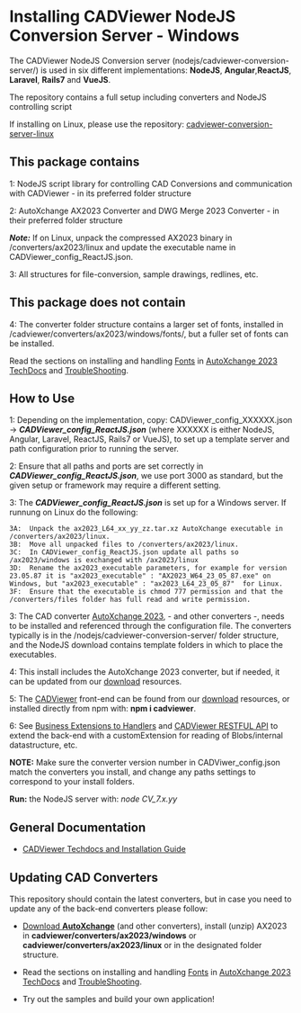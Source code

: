 # Installing CADViewer NodeJS Conversion Server - Windows

The CADViewer NodeJS Conversion server (nodejs/cadviewer-conversion-server/) is used in six different implementations: **NodeJS**, **Angular**,**ReactJS**, **Laravel**, **Rails7** and **VueJS**.

The repository contains a full setup including converters and NodeJS controlling script

If installing on Linux, please use the repository: [cadviewer-conversion-server-linux](https://github.com/CADViewer/cadviewer-conversion-server-linux)

## This package contains

1: NodeJS script library for controlling CAD Conversions and communication with CADViewer - in its preferred folder structure

2: AutoXchange AX2023 Converter and DWG Merge 2023 Converter - in their preferred folder structure

**_Note:_** If on Linux, unpack the compressed AX2023 binary in /converters/ax2023/linux and update the executable name in CADViewer_config_ReactJS.json.

3: All structures for file-conversion, sample drawings, redlines, etc.

## This package does not contain

4: The converter folder structure contains a larger set of fonts, installed in /cadviewer/converters/ax2023/windows/fonts/, but a fuller set of fonts can be installed.

Read the sections on installing and handling [Fonts](https://tailormade.com/ax2020techdocs/installation/fonts/) in [AutoXchange 2023 TechDocs](https://tailormade.com/ax2020techdocs/) and [TroubleShooting](https://tailormade.com/ax2020techdocs/troubleshooting/).

## How to Use

1: Depending on the implementation, copy: CADViewer_config_XXXXXX.json -> **_CADViewer_config_ReactJS.json_** (where XXXXXX is either NodeJS, Angular, Laravel, ReactJS, Rails7 or VueJS), to set up a template server and path configuration prior to running the server.

2: Ensure that all paths and ports are set correctly in **_CADViewer_config_ReactJS.json_**, we use port 3000 as standard, but the given setup or framework may require a different setting.

3: The **_CADViewer_config_ReactJS.json_** is set up for a Windows server. If runnung on Linux do the following:

    3A:  Unpack the ax2023_L64_xx_yy_zz.tar.xz AutoXchange executable in /converters/ax2023/linux.
    3B:  Move all unpacked files to /converters/ax2023/linux.
    3C:  In CADViewer_config_ReactJS.json update all paths so  /ax2023/windows is exchanged with /ax2023/linux
    3D:  Rename the ax2023_executable parameters, for example for version 23.05.87 it is "ax2023_executable" : "AX2023_W64_23_05_87.exe" on Windows, but "ax2023_executable" : "ax2023_L64_23_05_87"  for Linux.
    3F:  Ensure that the executable is chmod 777 permission and that the /converters/files folder has full read and write permission.

3: The CAD converter [AutoXchange 2023](https://cadviewer.com/alldownloads/autoxchange), - and other converters -, needs to be installed and referenced through the configuration file. The converters typically is in the /nodejs/cadviewer-conversion-server/ folder structure, and the NodeJS download contains template folders in which to place the executables.

4: This install includes the AutoXchange 2023 converter, but if needed, it can be updated from our [download](https://cadviewer.com/download) resources.

5: The [CADViewer](https://cadviewer.com/cadviewertechdocs) front-end can be found from our [download](https://cadviewer.com/download) resources, or installed directly from npm with: **npm i cadviewer**.

6: See [Business Extensions to Handlers](https://cadviewer.com/cadviewertechdocs/handlers_business/) and [CADViewer RESTFUL API](https://cadviewer.com/cadviewertechdocs/rest_api/) to extend the back-end with a customExtension for reading of Blobs/internal datastructure, etc.

**NOTE:** Make sure the converter version number in CADViwer_config.json match the converters you install, and change any paths settings to correspond to your install folders.

**Run:** the NodeJS server with: _node CV_7.x.yy_

## General Documentation

- [CADViewer Techdocs and Installation Guide](https://cadviewer.com/cadviewertechdocs)

## Updating CAD Converters

This repository should contain the latest converters, but in case you need to update any of the back-end converters please follow:

- [Download **AutoXchange**](/download/) (and other converters), install (unzip) AX2023 in **cadviewer/converters/ax2023/windows** or **cadviewer/converters/ax2023/linux** or in the designated folder structure.

- Read the sections on installing and handling [Fonts](https://tailormade.com/ax2020techdocs/installation/fonts/) in [AutoXchange 2023 TechDocs](https://tailormade.com/ax2020techdocs/) and [TroubleShooting](https://tailormade.com/ax2020techdocs/troubleshooting/).

- Try out the samples and build your own application!
